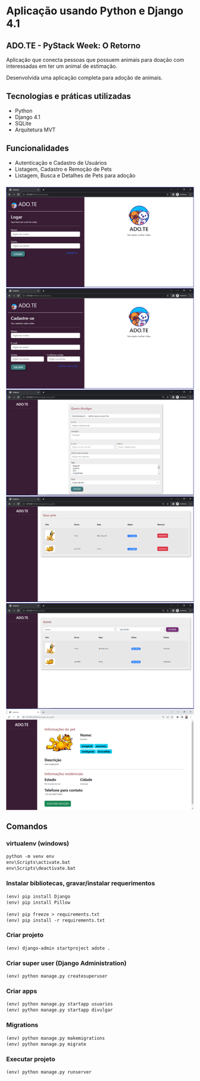# Aplicação usando Python e Django 4.1

## ADO.TE - PyStack Week: O Retorno

Aplicação que conecta pessoas que possuem animais para doação com interessadas em ter um animal de estimação.

Desenvolvida uma aplicação completa para adoção de animais.

## Tecnologias e práticas utilizadas
- Python
- Django 4.1
- SQLite
- Arquitetura MVT

## Funcionalidades
- Autenticação e Cadastro de Usuários
- Listagem, Cadastro e Remoção de Pets
- Listagem, Busca e Detalhes de Pets para adoção

###

![alt text](https://raw.githubusercontent.com/samuel-oldra/ADO.TE/main/README_IMGS/logar.png)
![alt text](https://raw.githubusercontent.com/samuel-oldra/ADO.TE/main/README_IMGS/cadastre-se.png)
![alt text](https://raw.githubusercontent.com/samuel-oldra/ADO.TE/main/README_IMGS/novo_pet.png)
![alt text](https://raw.githubusercontent.com/samuel-oldra/ADO.TE/main/README_IMGS/seus_pets.png)
![alt text](https://raw.githubusercontent.com/samuel-oldra/ADO.TE/main/README_IMGS/adote.png)
![alt text](https://raw.githubusercontent.com/samuel-oldra/ADO.TE/main/README_IMGS/ver_pet.png)

## Comandos

### virtualenv (windows)
```
python -m venv env
env\Scripts\activate.bat
env\Scripts\deactivate.bat
```

### Instalar bibliotecas, gravar/instalar requerimentos
```
(env) pip install Django
(env) pip install Pillow

(env) pip freeze > requirements.txt
(env) pip install -r requirements.txt
```

### Criar projeto
```
(env) django-admin startproject adote .
```

### Criar super user (Django Administration)
```
(env) python manage.py createsuperuser
```

### Criar apps
```
(env) python manage.py startapp usuarios
(env) python manage.py startapp divulgar
```

### Migrations
```
(env) python manage.py makemigrations
(env) python manage.py migrate
```

### Executar projeto
```
(env) python manage.py runserver
```